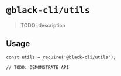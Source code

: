 # `@black-cli/utils`

> TODO: description

## Usage

```
const utils = require('@black-cli/utils');

// TODO: DEMONSTRATE API
```
